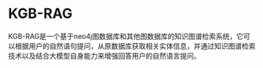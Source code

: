 # KGB-RAG
KGB-RAG是一个基于neo4j图数据库和其他图数据库的知识图谱检索系统，它可以根据用户的自然语句提问，从原数据库获取相关实体信息，并通过知识图谱检索技术以及结合大模型自身能力来增强回答用户的自然语言提问。
